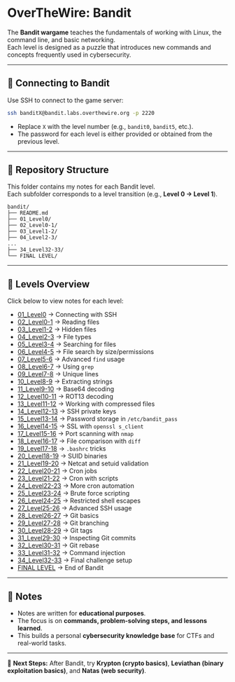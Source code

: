 # OverTheWire: Bandit

The **Bandit wargame** teaches the fundamentals of working with Linux, the command line, and basic networking.  
Each level is designed as a puzzle that introduces new commands and concepts frequently used in cybersecurity.

---

## 🔑 Connecting to Bandit

Use SSH to connect to the game server:

```bash
ssh banditX@bandit.labs.overthewire.org -p 2220
```

- Replace `X` with the level number (e.g., `bandit0`, `bandit5`, etc.).  
- The password for each level is either provided or obtained from the previous level.  

---

## 📂 Repository Structure

This folder contains my notes for each Bandit level.  
Each subfolder corresponds to a level transition (e.g., **Level 0 → Level 1**).  

```
bandit/
├── README.md
├── 01_Level0/
├── 02_Level0-1/
├── 03_Level1-2/
├── 04_Level2-3/
...
├── 34_Level32-33/
└── FINAL LEVEL/
```

---

## 📘 Levels Overview

Click below to view notes for each level:

- [01_Level0](./01_Level0/) → Connecting with SSH  
- [02_Level0-1](./02_Level0-1/) → Reading files  
- [03_Level1-2](./03_Level1-2/) → Hidden files  
- [04_Level2-3](./04_Level2-3/) → File types  
- [05_Level3-4](./05_Level3-4/) → Searching for files  
- [06_Level4-5](./06_Level4-5/) → File search by size/permissions  
- [07_Level5-6](./07_Level5-6/) → Advanced `find` usage  
- [08_Level6-7](./08_Level6-7/) → Using `grep`  
- [09_Level7-8](./09_Level7-8/) → Unique lines  
- [10_Level8-9](./10_Level8-9/) → Extracting strings  
- [11_Level9-10](./11_Level9-10/) → Base64 decoding  
- [12_Level10-11](./12_Level10-11/) → ROT13 decoding  
- [13_Level11-12](./13_Level11-12/) → Working with compressed files  
- [14_Level12-13](./14_Level12-13/) → SSH private keys  
- [15_Level13-14](./15_Level13-14/) → Password storage in `/etc/bandit_pass`  
- [16_Level14-15](./16_Level14-15/) → SSL with `openssl s_client`  
- [17_Level15-16](./17_Level15-16/) → Port scanning with `nmap`  
- [18_Level16-17](./18_Level16-17/) → File comparison with `diff`  
- [19_Level17-18](./19_Level17-18/) → `.bashrc` tricks  
- [20_Level18-19](./20_Level18-19/) → SUID binaries  
- [21_Level19-20](./21_Level19-20/) → Netcat and setuid validation  
- [22_Level20-21](./22_Level20-21/) → Cron jobs  
- [23_Level21-22](./23_Level21-22/) → Cron with scripts  
- [24_Level22-23](./24_Level22-23/) → More cron automation  
- [25_Level23-24](./25_Level23-24/) → Brute force scripting  
- [26_Level24-25](./26_Level24-25/) → Restricted shell escapes  
- [27_Level25-26](./27_Level25-26/) → Advanced SSH usage  
- [28_Level26-27](./28_Level26-27/) → Git basics  
- [29_Level27-28](./29_Level27-28/) → Git branching  
- [30_Level28-29](./30_Level28-29/) → Git tags  
- [31_Level29-30](./31_Level29-30/) → Inspecting Git commits  
- [32_Level30-31](./32_Level30-31/) → Git rebase  
- [33_Level31-32](./33_Level31-32/) → Command injection  
- [34_Level32-33](./34_Level32-33/) → Final challenge setup  
- [FINAL LEVEL](./FINAL%20LEVEL/) → End of Bandit

---

## 📝 Notes

- Notes are written for **educational purposes**.  
- The focus is on **commands, problem-solving steps, and lessons learned**.  
- This builds a personal **cybersecurity knowledge base** for CTFs and real-world tasks.  

---

🚀 **Next Steps:** After Bandit, try **Krypton (crypto basics)**, **Leviathan (binary exploitation basics)**, and **Natas (web security)**.
